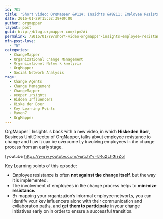 ```yaml
---
id: 781
title: 'Short video: OrgMapper &#124; Insights &#8211; Employee Resistance'
date: 2016-01-29T15:02:39+00:00
author: orgmapper
layout: post
guid: http://blog.orgmapper.com/?p=781
permalink: /2016/01/29/short-video-orgmapper-insights-employee-resistance/
mfn-post-love:
  - "0"
categories:
  - ChangeMapper
  - Organizational Change Management
  - Organizational Network Analysis
  - OrgMapper
  - Social Network Analysis
tags:
  - Change Agents
  - Change Management
  - ChangeMapper
  - Deeper Insights
  - Hidden Influencers
  - Hiske den Boer
  - Key Learning Points
  - Maven7
  - OrgMapper
---
```

OrgMapper | Insights is back with a new video, in which **Hiske den Boer**, Business Unit Director of OrgMapper, talks about employee resistance to change and how it can be overcome by involving employees in the change process from an early stage.

[youtube https://www.youtube.com/watch?v=ERu2LhGisZo]

Key Learning points of this episode:

  * Employee resistance is often **not against the change itself**, but the way it is implemented.
  * The involvement of employees in the change process helps to **minimize resistance.**
  * By mapping your organization&#8217;s informal employee networks, you can identify your key influencers along with their communication and collaboration paths, and **get them to participate** in your change initiatives early on in order to ensure a successful transition.